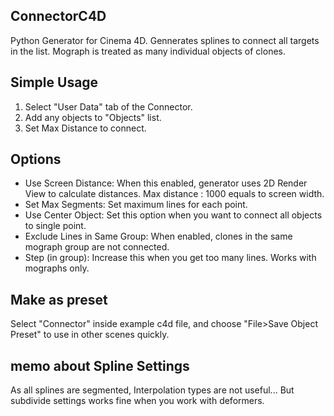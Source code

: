 ## ConnectorC4D
Python Generator for Cinema 4D.
Gennerates splines to connect all targets in the list.
Mograph is treated as many individual objects of clones.

## Simple Usage
1. Select "User Data" tab of the Connector.
2. Add any objects to "Objects" list.
3. Set Max Distance to connect.

## Options
- Use Screen Distance: When this enabled, generator uses 2D Render View to calculate distances. Max distance : 1000 equals to screen width.
- Set Max Segments: Set maximum lines for each point.
- Use Center Object: Set this option when you want to connect all objects to single point.
- Exclude Lines in Same Group: When enabled, clones in the same mograph group are not connected.
- Step (in group): Increase this when you get too many lines. Works with mographs only.

## Make as preset
Select "Connector" inside example c4d file, and choose "File>Save Object Preset" to use in other scenes quickly.

## memo about Spline Settings
As all splines are segmented, Interpolation types are not useful...
But subdivide settings works fine when you work with deformers.
